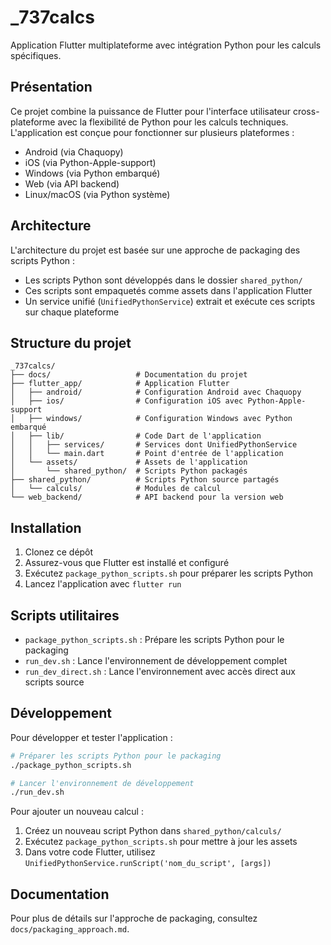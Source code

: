 # _737calcs

Application Flutter multiplateforme avec intégration Python pour les calculs spécifiques.

## Présentation

Ce projet combine la puissance de Flutter pour l'interface utilisateur cross-plateforme avec la flexibilité de Python pour les calculs techniques. L'application est conçue pour fonctionner sur plusieurs plateformes :

- Android (via Chaquopy)
- iOS (via Python-Apple-support)
- Windows (via Python embarqué)
- Web (via API backend)
- Linux/macOS (via Python système)

## Architecture

L'architecture du projet est basée sur une approche de packaging des scripts Python :

- Les scripts Python sont développés dans le dossier `shared_python/`
- Ces scripts sont empaquetés comme assets dans l'application Flutter
- Un service unifié (`UnifiedPythonService`) extrait et exécute ces scripts sur chaque plateforme

## Structure du projet

```plaintext
_737calcs/
├── docs/                   # Documentation du projet
├── flutter_app/            # Application Flutter
│   ├── android/            # Configuration Android avec Chaquopy
│   ├── ios/                # Configuration iOS avec Python-Apple-support
│   ├── windows/            # Configuration Windows avec Python embarqué
│   ├── lib/                # Code Dart de l'application
│   │   ├── services/       # Services dont UnifiedPythonService
│   │   └── main.dart       # Point d'entrée de l'application
│   └── assets/             # Assets de l'application
│       └── shared_python/  # Scripts Python packagés
├── shared_python/          # Scripts Python source partagés
│   └── calculs/            # Modules de calcul
└── web_backend/            # API backend pour la version web
```

## Installation

1. Clonez ce dépôt
2. Assurez-vous que Flutter est installé et configuré
3. Exécutez `package_python_scripts.sh` pour préparer les scripts Python
4. Lancez l'application avec `flutter run`

## Scripts utilitaires

- `package_python_scripts.sh` : Prépare les scripts Python pour le packaging
- `run_dev.sh` : Lance l'environnement de développement complet
- `run_dev_direct.sh` : Lance l'environnement avec accès direct aux scripts source

## Développement

Pour développer et tester l'application :

```bash
# Préparer les scripts Python pour le packaging
./package_python_scripts.sh

# Lancer l'environnement de développement
./run_dev.sh
```

Pour ajouter un nouveau calcul :

1. Créez un nouveau script Python dans `shared_python/calculs/`
2. Exécutez `package_python_scripts.sh` pour mettre à jour les assets
3. Dans votre code Flutter, utilisez `UnifiedPythonService.runScript('nom_du_script', [args])`

## Documentation

Pour plus de détails sur l'approche de packaging, consultez `docs/packaging_approach.md`.
